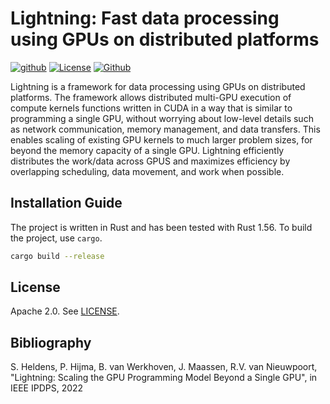 # Lightning: Fast data processing using GPUs on distributed platforms
[![github](https://img.shields.io/badge/github-repo-000.svg?logo=github&labelColor=gray&color=blue)](https://github.com/lightning-project/lightning/)
[![License](https://img.shields.io/github/license/lightning-project/lightning)](https://github.com/lightning-project/lightning/blob/main/LICENSE)
[![Github](https://img.shields.io/github/checks-status/lightning-project/lightning/main)](https://github.com/lightning-project/lightning)

Lightning is a framework for data processing using GPUs on distributed platforms.
The framework allows distributed multi-GPU execution of compute kernels functions written in CUDA in a way that is similar to programming a single GPU, without worrying about low-level details such as network communication, memory management, and data transfers.
This enables scaling of existing GPU kernels to much larger problem sizes, for beyond the memory capacity of a single GPU.
Lightning efficiently distributes the work/data across GPUS and maximizes efficiency by overlapping scheduling, data movement, and work when possible.

## Installation Guide
The project is written in Rust and has been tested with Rust 1.56.
To build the project, use `cargo`.

```bash
cargo build --release
```

## License
Apache 2.0. See [LICENSE](https://github.com/lightning-project/lightning/blob/main/LICENSE).


## Bibliography
S. Heldens,
P. Hijma,
B. van Werkhoven,
J. Maassen,
R.V. van Nieuwpoort,
"Lightning: Scaling the GPU Programming Model Beyond a Single GPU",
in IEEE IPDPS,
2022

